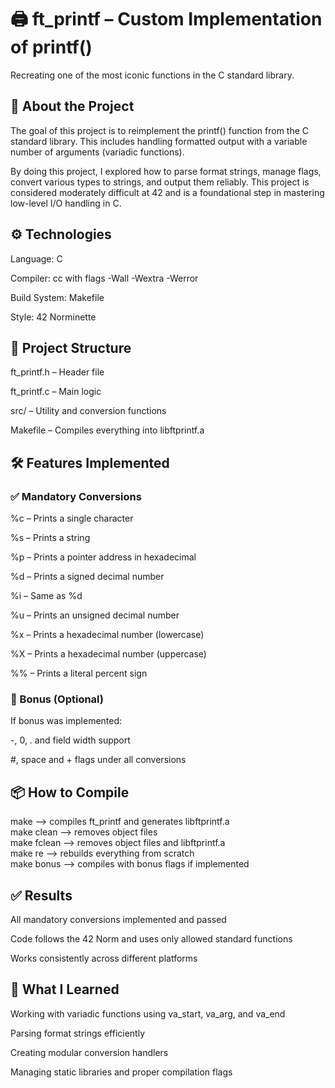 # 🖨️ ft_printf – Custom Implementation of printf()

Recreating one of the most iconic functions in the C standard library.

## 🚀 About the Project

The goal of this project is to reimplement the printf() function from the C standard library. This includes handling formatted output with a variable number of arguments (variadic functions).

By doing this project, I explored how to parse format strings, manage flags, convert various types to strings, and output them reliably. This project is considered moderately difficult at 42 and is a foundational step in mastering low-level I/O handling in C.

## ⚙️ Technologies

Language: C

Compiler: cc with flags -Wall -Wextra -Werror

Build System: Makefile

Style: 42 Norminette

## 🧩 Project Structure

ft_printf.h – Header file

ft_printf.c – Main logic

src/ – Utility and conversion functions

Makefile – Compiles everything into libftprintf.a

## 🛠️ Features Implemented

### ✅ Mandatory Conversions

%c – Prints a single character

%s – Prints a string

%p – Prints a pointer address in hexadecimal

%d – Prints a signed decimal number

%i – Same as %d

%u – Prints an unsigned decimal number

%x – Prints a hexadecimal number (lowercase)

%X – Prints a hexadecimal number (uppercase)

%% – Prints a literal percent sign

### 🧪 Bonus (Optional)

If bonus was implemented:

-, 0, . and field width support

#, space and + flags under all conversions

## 📦 How to Compile

make        -->  compiles ft_printf and generates libftprintf.a \
make clean  --> removes object files \
make fclean --> removes object files and libftprintf.a \
make re     -->  rebuilds everything from scratch \
make bonus  --> compiles with bonus flags if implemented


## ✅ Results

All mandatory conversions implemented and passed

Code follows the 42 Norm and uses only allowed standard functions

Works consistently across different platforms

## 🧠 What I Learned

Working with variadic functions using va_start, va_arg, and va_end

Parsing format strings efficiently

Creating modular conversion handlers

Managing static libraries and proper compilation flags
